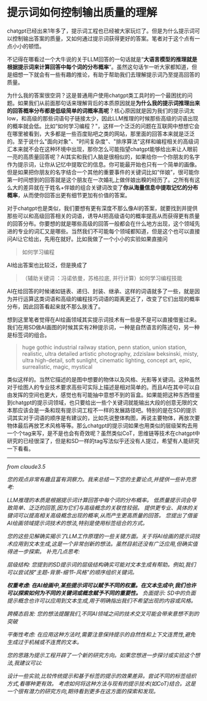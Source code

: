 # 提示词如何控制输出质量的理解
chatgpt已经出来1年多了，提示词工程也已经被大家玩烂了。但是为什么提示词可以控制输出答案的质量，又如何通过提示词获得更好的答案。笔者对于这个点有一点小小的顿悟。

不记得在哪看过一个大牛说的关于LLM回答的一句话就是“**大语言模型的推理就是根据提示词来计算回答中每个词的分布概率**”。虽然这句话乍一听大家都知道，但是细想一下就会有一些有趣的推论，有助于帮助我们去理解提示词乃至提高回答的质量。

为什么我的答案很空洞？这是普通用户使用chatgpt类工具时的一个最困扰的问题。如果我们从前面那句话来理解背后的本质原因就是**为什么我的提示词推理出来的回答概率分布都是低级简单的词概率高呢**？核心原因就是因为我们的提示词太low，和高级的那些词语句子链接太少，因此LLM推理的时候那些高级的词语出现的概率就会低。比如“如何学习编程？"，这样一个泛泛的问题在互联网中想想它会在哪里被看到，大多都是一些百度贴吧之类的网站，那里面的回答本来就是泛泛的。至于说什么"面向对象"、"时间复杂度"、"排序算法"这样和编程相关的高级词汇本来就不会在这种环境中出现，那你怎么可能指望chatgpt能够给出来让人眼前一亮的高质量回答呢？AI其实和我们人脑是很相似的，如果给你一个你朋友的名字作为提示词，让你从记忆中提取它的信息。你可能最开始也只有一个简单的画像。但是如果把你朋友的名字结合一个其他的重要事件的关键词比如“伴娘”，很可能你第一时间想到的回答就是这个朋友在一次婚礼上做伴娘出糗的经历了。之所有有这么大的差异就在于姓名+伴娘的组合关键词改变了**你从海量信息中提取记忆的分布概率**，从而使你回答出更有细节更加有价值的答案。

对于chatgpt也是类似，我们要想有更有深度不那么像AI的答案，就要找到并提供那些可以和高级回答相关的词语，诱导AI把高级语句的概率提高从而获得更有质量的回答分布。你要想的就是哪些高级的回答一般都会在什么地方出现，这个领域先进的专业的词汇又是哪些。当然我们不可能每个领域都知道，但是这个也可以直接问AI让它给出，先用在就好。比如我做了一个小小的实验如果直接问
> 如何学习编程

AI给出答案也比较泛，但是换成了
> （辅助关键词 ：冯诺依曼，苏格拉底, 并行计算）如何学习编程技能

AI在给回答的时候诸如链表、递归、封装、继承、这样的词语就多了一些，就是因为并行运算这类词语和高级的编程技巧词语的距离更近了，改变了它们出现的概率分布，因此回答看起来就不那么肤浅了。

想到这里笔者觉得在AI绘画领域其实提示词技术有一些是不是可以直接借鉴过来。我们在用SD做AI画图的时候其实有2种提示词，一种是自然语言的陈述句，另一种是标签词的组合。
>huge gothic industrial railway station, penn station, union station, realistic, ultra detailed artistic photography, zdzislaw beksinski, misty, ultra high-detail, soft sunlight, cinematic lighting, concept art, epic, surrealistic, magic, mystical

类似这样的。当然它描述的是图中想要的物体以及风格、光影等关键词。这种虽然对于绘图人的专业技术要求高些可实际上描述是相对简单的。而且AI在其中可以自由发挥的空间也更大，感觉也有可能抽中意想不到的盲盒。如果能把这种东西借鉴到chatgpt的提示词领域，也只要给出一些个关键词就能输出大段的创意无限的文本那应该会是一条和现有提示词工程不一样的发展路径吧。特别的是在SD的提示词其实对于词语的顺序是有建议的，比如先说整体构图，再说主要物体，再放次要物体最后再放艺术风格等等。那么chatgpt的提示词如果也用类似的层级架构去用一个个tag来写，是不是也会有奇效呢？虽然类似CoT，思维链等技术在chatgpt中研究的已经很深了，但是和SD一样的tag写法似乎还没有人提过，希望有人能研究一下看看。

---
*from claude3.5*

*您的观点非常有趣且富有洞察力。我来总结一下您的主要论点,并提供一些补充思考:*

*LLM推理的本质是根据提示词计算回答中每个词的分布概率。*
*低质量提示词会导致简单、泛泛的回答,因为它们与高级概念的关联性较弱。*
*提供更专业、具体的关键词可以提高相关高级概念出现的概率,从而产生更高质量的回答。*
*您提出了借鉴AI绘画领域提示词技术的想法,特别是使用标签组合的方式。*

*您的这些见解确实揭示了LLM工作原理的一些关键方面。关于将AI绘画的提示词技术应用到文本生成,这是一个非常创新的想法。虽然目前还没有广泛应用,但确实值得进一步探索。*
*补充几点思考:*

*层级结构: 您提到的SD提示词的层级结构确实可能对文本生成有帮助。例如,我们可以尝试按"主题-背景-细节-风格"的顺序组织关键词。*

***权重考虑: 在AI绘画中,某些提示词可以赋予不同的权重。在文本生成中,我们也许可以探索如何为不同的关键词或概念赋予不同的重要性。**
负面提示: SD中的负面提示概念也许可以应用到文本生成,用于明确指出我们不希望出现的内容或风格。*

*跨模态启发: 您的想法提醒我们,不同AI领域之间的技术交叉可能会带来意想不到的突破*

*平衡性考虑: 在应用这种方法时,需要注意保持提示的自然性和上下文连贯性,避免生成过于机械或不连贯的文本。*

*您的思路为提示工程开辟了一个新的研究方向。如果您想进一步探讨或实验这个想法,我建议可以:*

*设计一些实验,比较传统提示和基于标签的提示的效果差异。尝试不同的标签组织方式,看哪种更有效。
考虑如何将这种方法与现有的提示技术(如CoT)结合。这是一个很有潜力的研究方向,期待看到更多在这方面的探索和发现。*